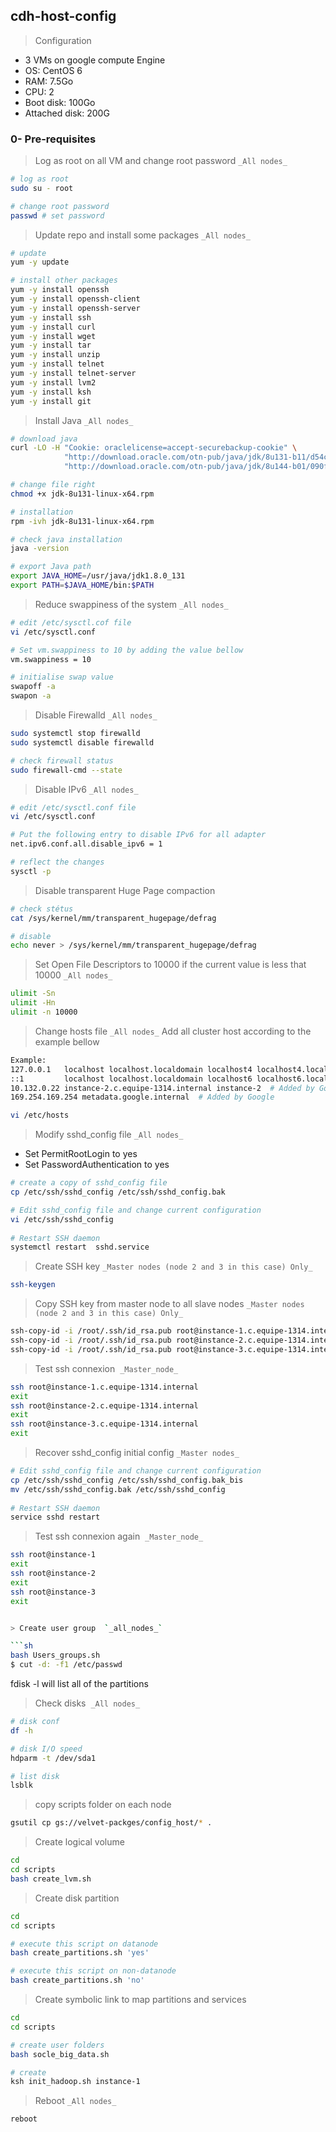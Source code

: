 ## cdh-host-config

> Configuration
- 3 VMs on google compute Engine
- OS: CentOS 6
- RAM: 7.5Go
- CPU: 2
- Boot disk: 100Go
- Attached disk: 200G


### 0- Pre-requisites  
> Log as root on all VM and change root password `_All nodes_`  
```sh 
# log as root
sudo su - root

# change root password
passwd # set password
``` 

> Update repo and install some packages `_All nodes_`  
```sh  
# update
yum -y update

# install other packages
yum -y install openssh
yum -y install openssh-client
yum -y install openssh-server
yum -y install ssh 
yum -y install curl 
yum -y install wget 
yum -y install tar 
yum -y install unzip 
yum -y install telnet 
yum -y install telnet-server
yum -y install lvm2
yum -y install ksh
yum -y install git
```

> Install Java `_All nodes_`
```sh
# download java
curl -LO -H "Cookie: oraclelicense=accept-securebackup-cookie" \
            "http://download.oracle.com/otn-pub/java/jdk/8u131-b11/d54c1d3a095b4ff2b6607d096fa80163/jdk-8u131-linux-x64.rpm"
            "http://download.oracle.com/otn-pub/java/jdk/8u144-b01/090f390dda5b47b9b721c7dfaa008135/jdk-8u144-linux-x64.rpm"

# change file right
chmod +x jdk-8u131-linux-x64.rpm

# installation
rpm -ivh jdk-8u131-linux-x64.rpm

# check java installation
java -version

# export Java path
export JAVA_HOME=/usr/java/jdk1.8.0_131
export PATH=$JAVA_HOME/bin:$PATH  
``` 

> Reduce swappiness of the system `_All nodes_` 
```sh
# edit /etc/sysctl.cof file
vi /etc/sysctl.conf

# Set vm.swappiness to 10 by adding the value bellow
vm.swappiness = 10

# initialise swap value
swapoff -a
swapon -a
``` 

> Disable Firewalld `_All nodes_` 
```sh
sudo systemctl stop firewalld
sudo systemctl disable firewalld

# check firewall status
sudo firewall-cmd --state
```

> Disable IPv6 `_All nodes_` 
```sh
# edit /etc/sysctl.conf file
vi /etc/sysctl.conf

# Put the following entry to disable IPv6 for all adapter
net.ipv6.conf.all.disable_ipv6 = 1

# reflect the changes
sysctl -p
``` 

> Disable transparent Huge Page compaction  
```sh
# check stétus
cat /sys/kernel/mm/transparent_hugepage/defrag

# disable
echo never > /sys/kernel/mm/transparent_hugepage/defrag
``` 

> Set Open File Descriptors to 10000 if the current value is less that 10000 `_All nodes_`  
```sh
ulimit -Sn
ulimit -Hn
ulimit -n 10000
```

> Change hosts file `_All nodes_`
  Add all cluster host according to the example bellow
```sh
Example:
127.0.0.1   localhost localhost.localdomain localhost4 localhost4.localdomain4
::1         localhost localhost.localdomain localhost6 localhost6.localdomain6
10.132.0.22 instance-2.c.equipe-1314.internal instance-2  # Added by Google
169.254.169.254 metadata.google.internal  # Added by Google 
```

```sh  
vi /etc/hosts
``` 

> Modify sshd_config file `_All nodes_`
- Set PermitRootLogin to yes
- Set PasswordAuthentication to yes
```sh
# create a copy of sshd_config file
cp /etc/ssh/sshd_config /etc/ssh/sshd_config.bak

# Edit sshd_config file and change current configuration
vi /etc/ssh/sshd_config
  
# Restart SSH daemon
systemctl restart  sshd.service
```

> Create SSH key `_Master nodes (node 2 and 3 in this case) Only_`

```sh
ssh-keygen
```

> Copy SSH key from master node to all slave nodes `_Master nodes (node 2 and 3 in this case) Only_`

```sh
ssh-copy-id -i /root/.ssh/id_rsa.pub root@instance-1.c.equipe-1314.internal
ssh-copy-id -i /root/.ssh/id_rsa.pub root@instance-2.c.equipe-1314.internal
ssh-copy-id -i /root/.ssh/id_rsa.pub root@instance-3.c.equipe-1314.internal
```

> Test ssh connexion  `_Master_node_`
```sh
ssh root@instance-1.c.equipe-1314.internal
exit
ssh root@instance-2.c.equipe-1314.internal
exit
ssh root@instance-3.c.equipe-1314.internal
exit
``` 

> Recover sshd_config initial config `_Master nodes_`
```sh
# Edit sshd_config file and change current configuration
cp /etc/ssh/sshd_config /etc/ssh/sshd_config.bak_bis
mv /etc/ssh/sshd_config.bak /etc/ssh/sshd_config
  
# Restart SSH daemon
service sshd restart
```

> Test ssh connexion again  `_Master_node_`
```sh
ssh root@instance-1
exit
ssh root@instance-2
exit
ssh root@instance-3
exit


> Create user group  `_all_nodes_`

```sh
bash Users_groups.sh
$ cut -d: -f1 /etc/passwd

``` 


fdisk -l will list all of the partitions

> Check disks  `_All nodes_`  
```sh  
# disk conf
df -h

# disk I/O speed
hdparm -t /dev/sda1

# list disk
lsblk
``` 

> copy scripts folder on each node  
```sh
gsutil cp gs://velvet-packges/config_host/* .
```

> Create logical volume  
```sh
cd
cd scripts
bash create_lvm.sh
``` 

> Create disk partition  
```sh
cd
cd scripts

# execute this script on datanode
bash create_partitions.sh 'yes'

# execute this script on non-datanode
bash create_partitions.sh 'no'
 ``` 
 
> Create symbolic link to map partitions and services
```sh
cd
cd scripts

# create user folders
bash socle_big_data.sh

# create 
ksh init_hadoop.sh instance-1
``` 

> Reboot `_All nodes_`   
```sh  
reboot
``` 
